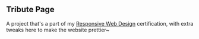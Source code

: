 ## Tribute Page
A project that's a part of my [Responsive Web Design](https://www.freecodecamp.org/certification/thethirdswan/responsive-web-design) certification, with extra tweaks here to make the website prettier~
